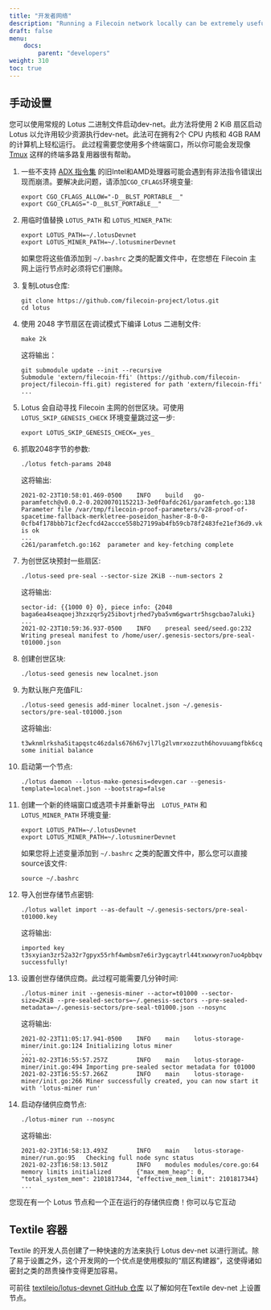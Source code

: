 ```yaml
---
title: "开发者网络"
description: "Running a Filecoin network locally can be extremely useful for developers wanting to build and test their applications. This page provides guidance on different methods to run a Filecoin network locally."
draft: false
menu:
    docs:
        parent: "developers"
weight: 310
toc: true
---
```


## 手动设置

您可以使用常规的 Lotus 二进制文件启动dev-net。此方法将使用 2 KiB 扇区启动 Lotus 以允许用较少资源执行dev-net。此法可在拥有2个 CPU 内核和 4GB RAM 的计算机上轻松运行。
此过程需要您使用多个终端窗口，所以你可能会发现像[Tmux](https://github.com/tmux/tmux) 这样的终端多路复用器很有帮助。　　

1. 一些不支持 [ADX 指令集](https://en.wikipedia.org/wiki/Intel_ADX) 的旧Intel和AMD处理器可能会遇到有非法指令错误出现而崩溃。要解决此问题，请添加`CGO_CFLAGS`环境变量:

   ```shell
   export CGO_CFLAGS_ALLOW="-D__BLST_PORTABLE__"
   export CGO_CFLAGS="-D__BLST_PORTABLE__"
   ```

1. 用临时值替换 `LOTUS_PATH` 和 `LOTUS_MINER_PATH`:

   ```shell
   export LOTUS_PATH=~/.lotusDevnet
   export LOTUS_MINER_PATH=~/.lotusminerDevnet
   ```

   如果您将这些值添加到 `~/.bashrc` 之类的配置文件中，在您想在 Filecoin 主网上运行节点时必须将它们删除。

1. 复制Lotus仓库:

   ```shell
   git clone https://github.com/filecoin-project/lotus.git
   cd lotus
   ```

1. 使用 2048 字节扇区在调试模式下编译 Lotus 二进制文件:

   ```shell with-output
   make 2k
   ```

   这将输出：

   ```
   git submodule update --init --recursive
   Submodule 'extern/filecoin-ffi' (https://github.com/filecoin-project/filecoin-ffi.git) registered for path 'extern/filecoin-ffi'
   ...
   ```

1. Lotus 会自动寻找 Filecoin 主网的创世区块。可使用 `LOTUS_SKIP_GENESIS_CHECK` 环境变量跳过这一步:

   ```shell
   export LOTUS_SKIP_GENESIS_CHECK=_yes_
   ```

1. 抓取2048字节的参数:

   ```shell with-output
   ./lotus fetch-params 2048
   ```

   这将输出:

   ```
   2021-02-23T10:58:01.469-0500    INFO    build   go-paramfetch@v0.0.2-0.20200701152213-3e0f0afdc261/paramfetch.go:138  Parameter file /var/tmp/filecoin-proof-parameters/v28-proof-of-spacetime-fallback-merkletree-poseidon_hasher-8-0-0-0cfb4f178bbb71cf2ecfcd42accce558b27199ab4fb59cb78f2483fe21ef36d9.vk is ok
   ...
   c261/paramfetch.go:162  parameter and key-fetching complete
   ```

1. 为创世区块预封一些扇区:

   ```shell with-output
   ./lotus-seed pre-seal --sector-size 2KiB --num-sectors 2
   ```

   这将输出:

   ```
   sector-id: {{1000 0} 0}, piece info: {2048 baga6ea4seaqoej3hzxzqr5y25ibovtjrhed7yba5vm6gwartr5hsgcbao7aluki}
   ...
   2021-02-23T10:59:36.937-0500    INFO    preseal seed/seed.go:232        Writing preseal manifest to /home/user/.genesis-sectors/pre-seal-t01000.json
   ```

1. 创建创世区块:

   ```shell
   ./lotus-seed genesis new localnet.json
   ```

1. 为默认账户充值FIL:

   ```shell with-output
   ./lotus-seed genesis add-miner localnet.json ~/.genesis-sectors/pre-seal-t01000.json
   ```

   这将输出:

   ```
   t3wknmlrksha5itapqstc46zdals676h67vjl7lg2lvmrxozzuth6hovuuamgfbk6cqgha3m3qfo4fxmuhubha some initial balance
   ```

1. 启动第一个节点:

   ```shell
   ./lotus daemon --lotus-make-genesis=devgen.car --genesis-template=localnet.json --bootstrap=false
   ```

1. 创建一个新的终端窗口或选项卡并重新导出　`LOTUS_PATH` 和 `LOTUS_MINER_PATH` 环境变量:

   ```shell
   export LOTUS_PATH=~/.lotusDevnet
   export LOTUS_MINER_PATH=~/.lotusminerDevnet
   ```

   如果您将上述变量添加到 `~/.bashrc` 之类的配置文件中，那么您可以直接source该文件:

   ```shell
   source ~/.bashrc
   ```

1. 导入创世存储节点密钥:

   ```shell with-output
   ./lotus wallet import --as-default ~/.genesis-sectors/pre-seal-t01000.key
   ```

   这将输出:

   ```
   imported key t3sxyian3zr52a32r7gpyx55rhf4wmbsm7e6ir3ygcaytrl44txwxwyron7uo4pbbqvmsaek36gqbjmmpwkwga successfully!
   ```

1. 设置创世存储供应商。此过程可能需要几分钟时间:

   ```shell with-output
   ./lotus-miner init --genesis-miner --actor=t01000 --sector-size=2KiB --pre-sealed-sectors=~/.genesis-sectors --pre-sealed-metadata=~/.genesis-sectors/pre-seal-t01000.json --nosync
   ```

   这将输出:

   ```
   2021-02-23T11:05:17.941-0500    INFO    main    lotus-storage-miner/init.go:124 Initializing lotus miner
   ...
   2021-02-23T16:55:57.257Z        INFO    main    lotus-storage-miner/init.go:494 Importing pre-sealed sector metadata for t01000
   2021-02-23T16:55:57.266Z        INFO    main    lotus-storage-miner/init.go:266 Miner successfully created, you can now start it with 'lotus-miner run'
   ```

1. 启动存储供应商节点:

   ```shell with-output
   ./lotus-miner run --nosync
   ```

   这将输出:

   ```
   2021-02-23T16:58:13.493Z        INFO    main    lotus-storage-miner/run.go:95   Checking full node sync status
   2021-02-23T16:58:13.501Z        INFO    modules modules/core.go:64      memory limits initialized       {"max_mem_heap": 0, "total_system_mem": 2101817344, "effective_mem_limit": 2101817344}
   ...
   ```

您现在有一个 Lotus 节点和一个正在运行的存储供应商！你可以与它互动

## Textile 容器

Textile 的开发人员创建了一种快速的方法来执行 Lotus dev-net 以进行测试。除了易于设置之外，这个开发网的一个优点是使用模拟的“扇区构建器”，这使得诸如密封之类的昂贵操作变得更加容易。

可前往 [textileio/lotus-devnet GitHub 仓库](https://github.com/textileio/lotus-devnet) 以了解如何在Textile dev-net 上设置节点。


